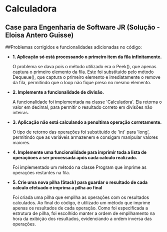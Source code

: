 # Calculadora
## Case para Engenharia de Software JR (Solução - Eloisa Antero Guisse)

##Problemas corrigidos e funcionalidades adicionadas no código:
- **1. Aplicação só está processando o primeiro item da fila infinitamente.**

  O problema se dava pois o método utilizado era o Peek(), que apenas captura o primeiro elemento da fila. Este foi substituido pelo método Dequeue(), que captura o primeiro elemento e imediatamente o remove da fila, permitindo que o loop não fique preso no mesmo elemento.

- **2. Implemente a funcionalidade de divisão.**

  A funcionalidade foi implementada na classe 'Calculadora'. Ela retorna o valor em decimal, para permitir o resultado correto em divisões não inteiras.

- **3. Aplicação não está calculando a penultima operação corretamente.**
     
  O tipo de retorno das operações foi substituido de 'int' para 'long', permitindo que as variáveis armazenem e consigam manipular valores maiores.

- **4. Implemente uma funcionalidade para imprimir toda a lista de operaçõoes a ser processada após cada calculo realizado.**

  Foi implementado um método na classe Program que imprime as operações restantes na fila.

- **5. Crie uma nova pilha (Stack) para guardar o resultado de cada calculo efetuado e imprima a pilha ao final**

  Foi criada uma pilha que empilha as operações com os resultados calculados. Ao final do código, é utilizado um método que imprime apenas os resultados de cada operação. Como foi especificada a estrutura de pilha, foi escolhido manter a ordem de empilhamento na hora da exibição dos resultados, evidenciando a ordem inversa das operações. 
